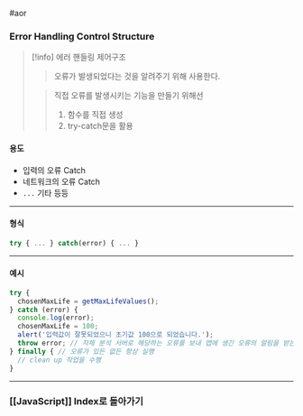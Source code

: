 #aor 
### Error Handling Control Structure
>[!info]
>에러 핸들링 제어구조
>
>>오류가 발생되었다는 것을 알려주기 위해 사용한다.
>
>>직접 오류를 발생시키는 기능을 만들기 위해선
>>1. 함수를 직접 생성
>>2. try-catch문을 활용

#### 용도
- 입력의 오류 Catch
- 네트워크의 오류 Catch
- `...` 기타 등등
---
#### 형식
```jsx
try { ... } catch(error) { ... }
```
---
#### 예시
```jsx
try {
  chosenMaxLife = getMaxLifeValues();
} catch (error) {
  console.log(error);
  chosenMaxLife = 100;
  alert('입력값이 잘못되었으니 초기값 100으로 되었습니다.');
  throw error; // 자체 분석 서버로 해당하는 오류를 보내 앱에 생긴 오류의 알림을 받는 것이 가능, 자체 분석 서버에 오류를 기록
} finally { // 오류가 있든 없든 항상 실행
  // clean up 작업을 수행
}
```
---

### [[JavaScript]] Index로 돌아가기